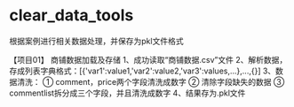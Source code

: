 # clear_data_tools
根据案例进行相关数据处理，并保存为pkl文件格式

【项目01】  商铺数据加载及存储
1、成功读取“商铺数据.csv”文件
2、解析数据，存成列表字典格式：[{'var1':value1,'var2':value2,'var3':values,...},...,{}]
3、数据清洗：
① comment，price两个字段清洗成数字
② 清除字段缺失的数据
③ commentlist拆分成三个字段，并且清洗成数字
4、结果存为.pkl文件
